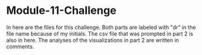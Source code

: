 # Module-11-Challenge
In here are the files for this challenge. Both parts are labeled with "dr" in the file name because of my initials. The csv file that was prompted in part 2 is also in here. The analyses of the visualizations in part 2 are written in comments.
